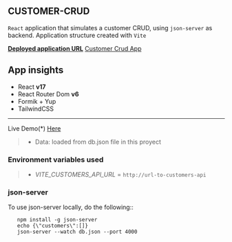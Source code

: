 ## CUSTOMER-CRUD

`React` application that simulates a customer CRUD, using `json-server` as backend. Application structure created with `Vite`

<u>**Deployed application URL**</u> [Customer Crud App](https://dmeritano-customers-crud.netlify.app)

## App insights

* React **v17**
* React Router Dom **v6**
* Formik + Yup
* TailwindCSS


---
Live Demo(*) [Here](https://dmeritano-customers-crud.netlify.app)

> * Data: loaded from db.json file in this proyect

### Environment variables used
> * *VITE_CUSTOMERS_API_URL* = `http://url-to-customers-api`


### json-server 

To use json-server locally, do the following::

```properties
   npm install -g json-server
   echo {\"customers\":[]}
   json-server --watch db.json --port 4000
```


